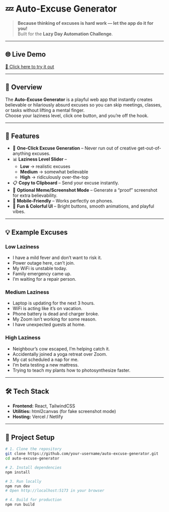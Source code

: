 # 💤 Auto-Excuse Generator

> **Because thinking of excuses is hard work — let the app do it for you!**  
> Built for the **Lazy Day Automation Challenge**.

---

## 🌐 Live Demo

[🚀 Click here to try it out]((https://lazyexcuses.netlify.app/))

---

## 📖 Overview

The **Auto-Excuse Generator** is a playful web app that instantly creates believable or hilariously absurd excuses so you can skip meetings, classes, or tasks without lifting a mental finger.  
Choose your laziness level, click one button, and you’re off the hook.

---

## 🚀 Features

- 🎯 **One-Click Excuse Generation** – Never run out of creative get-out-of-anything excuses.
- 📊 **Laziness Level Slider** –  
  - **Low** → realistic excuses  
  - **Medium** → somewhat believable  
  - **High** → ridiculously over-the-top  
- 📋 **Copy to Clipboard** – Send your excuse instantly.
- 📸 **Optional Meme/Screenshot Mode** – Generate a “proof” screenshot for extra believability.
- 📱 **Mobile-Friendly** – Works perfectly on phones.
- 🎨 **Fun & Colorful UI** – Bright buttons, smooth animations, and playful vibes.

---

## 💡 Example Excuses

### Low Laziness
- I have a mild fever and don’t want to risk it.
- Power outage here, can’t join.
- My WiFi is unstable today.
- Family emergency came up.
- I’m waiting for a repair person.

### Medium Laziness
- Laptop is updating for the next 3 hours.
- WiFi is acting like it’s on vacation.
- Phone battery is dead and charger broke.
- My Zoom isn’t working for some reason.
- I have unexpected guests at home.

### High Laziness
- Neighbour’s cow escaped, I’m helping catch it.
- Accidentally joined a yoga retreat over Zoom.
- My cat scheduled a nap for me.
- I’m beta testing a new mattress.
- Trying to teach my plants how to photosynthesize faster.

---

## 🛠 Tech Stack

- **Frontend:** React, TailwindCSS  
- **Utilities:** html2canvas (for fake screenshot mode)  
- **Hosting:** Vercel / Netlify  

---

## 📂 Project Setup

```bash
# 1. Clone the repository
git clone https://github.com/your-username/auto-excuse-generator.git
cd auto-excuse-generator

# 2. Install dependencies
npm install

# 3. Run locally
npm run dev
# Open http://localhost:5173 in your browser

# 4. Build for production
npm run build

